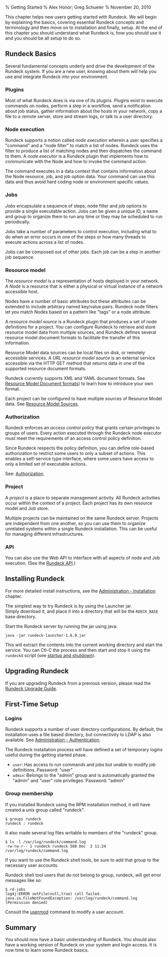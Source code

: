 % Getting Started
% Alex Honor; Greg Schueler
% November 20, 2010

This chapter helps new users getting started with Rundeck. We will begin
by explaining the basics, covering essential Rundeck concepts and
terminology and then move on to installation and finally, setup.
At the end of this chapter you should understand what Rundeck is, how
you should use it and you should be all setup to do so.

## Rundeck Basics

Several fundamental concepts underly and drive the development of the
Rundeck system. If you are a new user, knowing about them will
help you use and integrate Rundeck into your environment.

### Plugins

Most of what Rundeck does is via one of its plugins. Plugins exist
to execute commands on nodes, perform a step in a workflow, 
send a notification about job status, gather
information about the hosts in your network, copy a file to a remote
server, store and stream logs, or talk to a user directory.

### Node execution

Rundeck supports a notion called *node execution* wherein a
user specifies a "command" and a "node filter" to match a list of nodes.
Rundeck uses the filter to produce a list of matching nodes and
then dispatches the command to them.
A *node executor* is a Rundeck plugin that implements how to
communicate with the Node and how to invoke the command action.

The command executes in a data context that contains information 
about the Node resource, job, and job option data. Your command
can use this data and thus avoid hard coding node or environment
specific values.


### Jobs

*Jobs* encapsulate a sequence of steps, node filter and job options
to provide a single executable action. Jobs can be given a unique
ID, a name and group to organize them to run any time 
or they may be scheduled to run periodically.

Jobs take a number of parameters to control execution, including
what to do when an error occurs in one of the steps or
how many threads to execute actions across a list of nodes.

Jobs can be composed out of other jobs. Each job can be a step
in another job sequence. 

### Resource model

The *resource model* is a representation of hosts deployed in your
network. A _Node_  is a resource that is either a physical or virtual instance
of a network accessible host.

Nodes have a number of basic attributes but these attributes can be
extended to include arbitrary named key/value pairs. Rundeck 
node filters let you match Nodes based on a pattern like "tags" or
a node attribute.

A *resource model source* is a Rundeck plugin that produces a set of
node definitions for a project.
You can configure Rundeck to retrieve and store resource model data
from multiple sources, and Rundeck defines several resource model
document formats to facilitate the transfer of this information. 

Resource Model data sources can be local files on disk, or remotely
accessible services. A *URL resource model source* is an external service
accessible via the HTTP GET method that returns data in one of the supported
resource document formats.

Rundeck currently supports XML and YAML document formats. 
See [Resource Model Document formats](rundeck-basics.html#resource-model-document-formats))
to learn how to introduce your own format.

Each project can be configured to have multiple sources of Resource Model data. 
See [Resource Model Sources](plugins.html#resource-model-sources).

### Authorization

Rundeck enforces an *access control policy* that grants certain
privileges to groups of users.
Every action executed through the Rundeck node executor must meet
the requirements of an access control policy definition. 

Since Rundeck respects the policy definition, you can define role-based
authorization to restrict some users to only a subset of actions. This
enables a self-service type interface, where some users have
access to only a limited set of executable actions.

See: [Authorization](../administration/authorization.html).

### Project

A *project* is a place to separate management activity.
All Rundeck activities occur within the context of a project.
Each project has its own resource model and Job store.

Multiple projects can be maintained on the same Rundeck server.
Projects are independent from one another, so you can use them to
organize unrelated systems within a single Rundeck
installation. This can be useful for managing different infrastructures.

### API

You can also use the Web API to interface with all aspects of node
and Job execution. (See the [Rundeck API](../api/index.html).)

## Installing Rundeck

For more detailed install instructions, see the [Administration - Installation](../administration/installation.html) chapter.

The simplest way to try Rundeck is by using the Launcher jar.  
Simply download it, and place it into a directory that will be the `RDECK_BASE` base directory.

Start the Rundeck server by running the jar using java:

    java -jar rundeck-launcher-1.6.0.jar

This will extract the contents into the current working directory and start the service.
You can Ctl-C the process and then start and stop it using the `rundeckd` script
(see [startup and shutdown](../administration/startup-and-shutdown.html)).

## Upgrading Rundeck

If you are upgrading Rundeck from a previous version, 
please read the [Rundeck Upgrade Guide](../upgrading/index.html).

## First-Time Setup

### Logins 

Rundeck supports a number of user directory configurations. By
default, the installation uses a file based directory, but connectivity to
LDAP is also available. 
See [Administration - Authentication](../administration/authentication.html).

The Rundeck installation process will have defined a set of temporary
logins useful during the getting started phase.

* `user`: Has access to run commands and jobs but unable to modify job
  definitions. Password: "user"
* `admin`: Belongs to the "admin" group and is automatically granted
  the "admin" and "user" role privileges. Password: "admin"
  
### Group membership

If you installed Rundeck using the RPM installation method, it will
have created a unix group called "rundeck".

    $ groups rundeck
    rundeck : rundeck

It also made several log files writable to members of the "rundeck" group.

    $ ls -l /var/log/rundeck/command.log
    -rw-rw-r-- 1 rundeck rundeck 588 Dec  2 11:24 /var/log/rundeck/command.log

If you want to use the Rundeck shell tools, be sure to add that group
to the necessary user accounts.

Rundeck shell tool users that do not belong to group, rundeck, will
get error messages like so:

    $ rd-jobs
    log4j:ERROR setFile(null,true) call failed. java.io.FileNotFoundException: /var/log/rundeck/command.log (Permission denied)

Consult the [usermod] command to modify a user account.

[usermod]: http://linux.die.net/man/8/usermod

## Summary 

You should now have a basic understanding of Rundeck. You
should also have a working version of Rundeck on your system
and login access. It is now time to learn some Rundeck basics.

  
